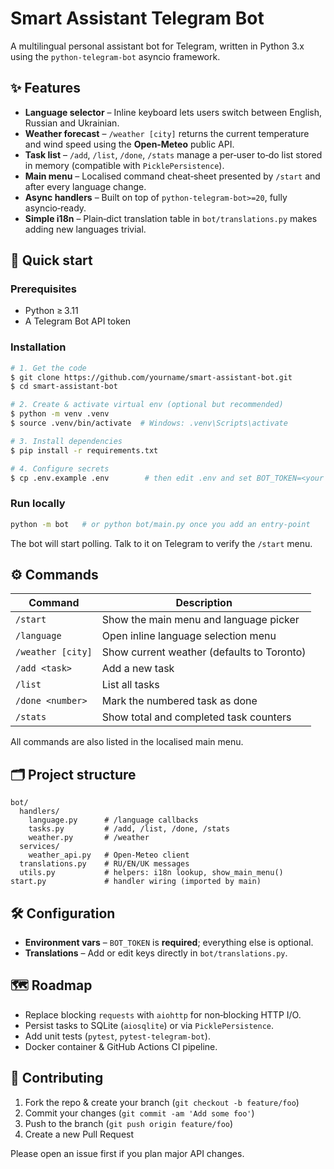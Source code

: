 # Smart Assistant Telegram Bot

A multilingual personal assistant bot for Telegram, written in Python 3.x using the `python‑telegram‑bot` asyncio framework.

## ✨ Features

- **Language selector** – Inline keyboard lets users switch between English, Russian and Ukrainian.
- **Weather forecast** – `/weather [city]` returns the current temperature and wind speed using the **Open‑Meteo** public API.
- **Task list** – `/add`, `/list`, `/done`, `/stats` manage a per‑user to‑do list stored in memory (compatible with `PicklePersistence`).
- **Main menu** – Localised command cheat‑sheet presented by `/start` and after every language change.
- **Async handlers** – Built on top of `python‑telegram‑bot>=20`, fully asyncio‑ready.
- **Simple i18n** – Plain‑dict translation table in `bot/translations.py` makes adding new languages trivial.

## 🚀 Quick start

### Prerequisites

- Python ≥ 3.11
- A Telegram Bot API token

### Installation

```bash
# 1. Get the code
$ git clone https://github.com/yourname/smart-assistant-bot.git
$ cd smart-assistant-bot

# 2. Create & activate virtual env (optional but recommended)
$ python -m venv .venv
$ source .venv/bin/activate  # Windows: .venv\Scripts\activate

# 3. Install dependencies
$ pip install -r requirements.txt

# 4. Configure secrets
$ cp .env.example .env        # then edit .env and set BOT_TOKEN=<your token>
```

### Run locally

```bash
python -m bot   # or python bot/main.py once you add an entry‑point
```

The bot will start polling. Talk to it on Telegram to verify the `/start` menu.

## ⚙️ Commands

| Command           | Description                                |
| ----------------- | ------------------------------------------ |
| `/start`          | Show the main menu and language picker     |
| `/language`       | Open inline language selection menu        |
| `/weather [city]` | Show current weather (defaults to Toronto) |
| `/add <task>`     | Add a new task                             |
| `/list`           | List all tasks                             |
| `/done <number>`  | Mark the numbered task as done             |
| `/stats`          | Show total and completed task counters     |

All commands are also listed in the localised main menu.

## 🗂 Project structure

```
bot/
  handlers/
    language.py      # /language callbacks
    tasks.py         # /add, /list, /done, /stats
    weather.py       # /weather
  services/
    weather_api.py   # Open‑Meteo client
  translations.py    # RU/EN/UK messages
  utils.py           # helpers: i18n lookup, show_main_menu()
start.py             # handler wiring (imported by main)
```

## 🛠 Configuration

- **Environment vars** – `BOT_TOKEN` is **required**; everything else is optional.
- **Translations** – Add or edit keys directly in `bot/translations.py`.

## 🗺 Roadmap

- Replace blocking `requests` with `aiohttp` for non‑blocking HTTP I/O.
- Persist tasks to SQLite (`aiosqlite`) or via `PicklePersistence`.
- Add unit tests (`pytest`, `pytest‑telegram‑bot`).
- Docker container & GitHub Actions CI pipeline.

## 🤝 Contributing

1. Fork the repo & create your branch (`git checkout -b feature/foo`)
2. Commit your changes (`git commit -am 'Add some foo'`)
3. Push to the branch (`git push origin feature/foo`)
4. Create a new Pull Request

Please open an issue first if you plan major API changes.